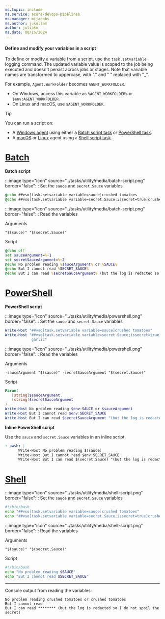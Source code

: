 ```yaml
---
ms.topic: include
ms.service: azure-devops-pipelines
ms.manager: mijacobs
ms.author: jukullam
author: juliakm
ms.date: 08/16/2024
---
```


#### Define and modify your variables in a script

To define or modify a variable from a script, use the `task.setvariable` logging command. The updated variable value is scoped to the job being executed and doesn't persist across jobs or stages. Note that variable names are transformed to uppercase, with "." and " " replaced with "_".

For example, `Agent.WorkFolder` becomes `AGENT_WORKFOLDER`.
- On Windows, access this variable as `%AGENT_WORKFOLDER%` or `$env:AGENT_WORKFOLDER`.
- On Linux and macOS, use `$AGENT_WORKFOLDER`.

> [!TIP]
> 
> You can run a script on:
> 
> - A [Windows agent](../agents/windows-agent.md) using either a [Batch script task](/azure/devops/pipelines/tasks/reference/batch-script-v1) or [PowerShell task](/azure/devops/pipelines/tasks/reference/powershell-v2).
> - A [macOS](../agents/osx-agent.md) or [Linux](../agents/linux-agent.md) agent using a [Shell script task](/azure/devops/pipelines/tasks/reference/shell-script-v2).

# [Batch](#tab/batch)

**Batch script**

:::image type="icon" source="../tasks/utility/media/batch-script.png" border="false"::: Set the `sauce` and `secret.Sauce` variables

```bat
@echo ##vso[task.setvariable variable=sauce]crushed tomatoes
@echo ##vso[task.setvariable variable=secret.Sauce;issecret=true]crushed tomatoes with garlic
```

:::image type="icon" source="../tasks/utility/media/batch-script.png" border="false"::: Read the variables

Arguments

```arguments
"$(sauce)" "$(secret.Sauce)"
```

Script

 ```bat
@echo off
set sauceArgument=%~1
set secretSauceArgument=%~2
@echo No problem reading %sauceArgument% or %SAUCE%
@echo But I cannot read %SECRET_SAUCE%
@echo But I can read %secretSauceArgument% (but the log is redacted so I do not spoil the secret)
```

# [PowerShell](#tab/powershell)

**PowerShell script**

:::image type="icon" source="../tasks/utility/media/powershell.png" border="false"::: Set the `sauce` and `secret.Sauce` variables

```powershell
Write-Host "##vso[task.setvariable variable=sauce]crushed tomatoes"
Write-Host "##vso[task.setvariable variable=secret.Sauce;issecret=true]crushed tomatoes with
            garlic"
```

:::image type="icon" source="../tasks/utility/media/powershell.png" border="false"::: Read the variables

Arguments

```arguments
-sauceArgument "$(sauce)" -secretSauceArgument "$(secret.Sauce)"
```

Script

```powershell
Param(
   [string]$sauceArgument,
   [string]$secretSauceArgument
)
Write-Host No problem reading $env:SAUCE or $sauceArgument
Write-Host But I cannot read $env:SECRET_SAUCE
Write-Host But I can read $secretSauceArgument "(but the log is redacted so I do not spoil the secret)"
```

**Inline PowerShell script**

Use the `sauce` and `secret.Sauce` variables in an inline script.

```yaml
- pwsh: |
      Write-Host No problem reading $(sauce)
      Write-Host But I cannot read $env:SECRET_SAUCE
      Write-Host But I can read $(secret.Sauce) "(but the log is redacted so I do not spoil the secret)"
```

# [Shell](#tab/shell)

:::image type="icon" source="../tasks/utility/media/shell-script.png" border="false"::: Set the `sauce` and `secret.Sauce` variables

```bash
#!/bin/bash
echo "##vso[task.setvariable variable=sauce]crushed tomatoes"
echo "##vso[task.setvariable variable=secret.Sauce;issecret=true]crushed tomatoes with garlic"
```

:::image type="icon" source="../tasks/utility/media/shell-script.png" border="false"::: Read the variables

Arguments

```arguments
"$(sauce)" "$(secret.Sauce)"
```

Script

```bash
#!/bin/bash
echo "No problem reading $SAUCE"
echo "But I cannot read $SECRET_SAUCE"
```

---

Console output from reading the variables:

```output
No problem reading crushed tomatoes or crushed tomatoes
But I cannot read 
But I can read ******** (but the log is redacted so I do not spoil the secret)
```

